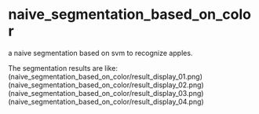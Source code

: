 # naive_segmentation_based_on_color
a naive segmentation based on svm to recognize apples.

The segmentation results are like:
(naive_segmentation_based_on_color/result_display_01.png)
(naive_segmentation_based_on_color/result_display_02.png)
(naive_segmentation_based_on_color/result_display_03.png)
(naive_segmentation_based_on_color/result_display_04.png)
